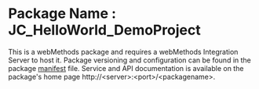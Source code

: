 # Package Name : JC_HelloWorld_DemoProject
This is a webMethods package and requires a webMethods Integration Server to host it. Package versioning and configuration can be found in the package [manifest](./JC_HelloWorld_DemoProject/manifest.v3) file. Service and API documentation is available on the package's home page http://&lt;server&gt;:&lt;port&gt;/&lt;packagename>.